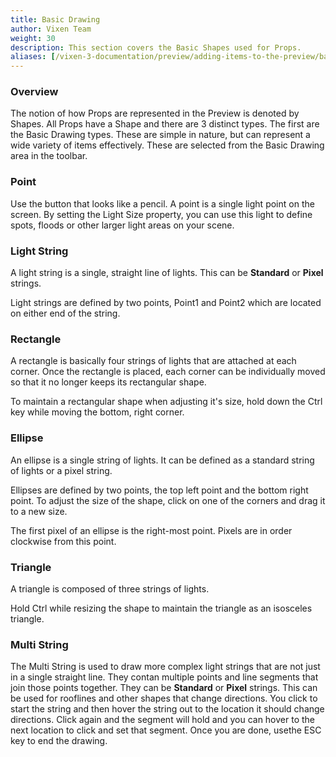 ```yaml
---
title: Basic Drawing
author: Vixen Team
weight: 30
description: This section covers the Basic Shapes used for Props.
aliases: [/vixen-3-documentation/preview/adding-items-to-the-preview/basic-shapes/]
---
```


### Overview

The notion of how Props are represented in the Preview is denoted by Shapes. All Props have a Shape and there are 3 distinct types. The first are the Basic Drawing types. These are simple in nature, but can represent a wide variety of items effectively. These are selected from the Basic Drawing area in the toolbar.

### Point

Use the button that looks like a pencil. A point is a single light point on the screen. By setting the Light Size property, you can use this light to define spots, floods or other larger light areas on your scene.

### Light String

A light string is a single, straight line of lights. This can be **Standard** or **Pixel** strings.

Light strings are defined by two points, Point1 and Point2 which are located on either end of the string.

### Rectangle

A rectangle is basically four strings of lights that are attached at each corner. Once the rectangle is placed, each corner can be individually moved so that it no longer keeps its rectangular shape.

To maintain a rectangular shape when adjusting it's size, hold down the Ctrl key while moving the bottom, right corner.

### Ellipse

An ellipse is a single string of lights. It can be defined as a standard string of lights or a pixel string.

Ellipses are defined by two points, the top left point and the bottom right point. To adjust the size of the shape, click on one of the corners and drag it to a new size.

The first pixel of an ellipse is the right-most point. Pixels are in order clockwise from this point.

### Triangle

A triangle is composed of three strings of lights.

Hold Ctrl while resizing the shape to maintain the triangle as an isosceles triangle.

### Multi String

The Multi String is used to draw more complex light strings that are not just in a single straight line. They contan multiple points and line segments that join those points together. They can be **Standard** or **Pixel** strings. This can be used for rooflines and other shapes that change directions. You click to start the string and then hover the string out to the location it should change directions. Click again and the segment will hold and you can hover to the next location to click and set that segment. Once you are done, usethe ESC key to end the drawing.
